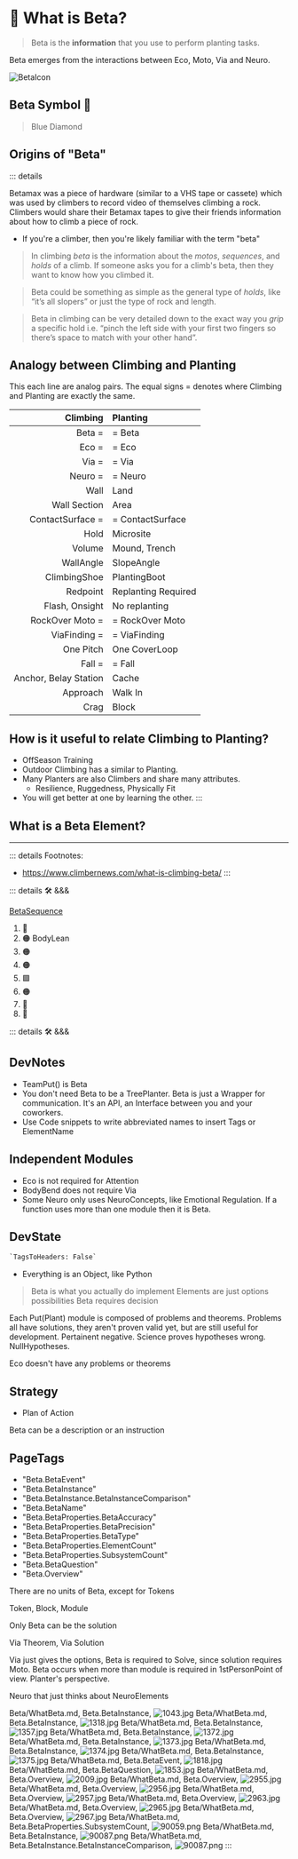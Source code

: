 # 🔷 <beta>What is Beta?</beta>

> Beta is the **information** that you use to perform planting tasks.

Beta emerges from the interactions between Eco, Moto, Via and Neuro.

![BetaIcon](/Beta/Beta_Icon.png)

## <beta>Beta Symbol</beta> 🔷

> Blue Diamond

## Origins of "<beta>Beta</beta>"

::: details

Betamax was a piece of hardware (similar to a VHS tape or cassete) which was used by climbers to record video of themselves climbing a rock. Climbers would share their Betamax tapes to give their friends information about how to climb a piece of rock.  

- If you're a climber, then you're likely familiar with the term "beta"

> In climbing _beta_ is the information about the _motos_, _sequences_, and _holds_ of a climb. If someone asks you for a climb's beta, then they want to know how you climbed it.

> Beta could be something as simple as the general type of _holds_, like “it’s all slopers” or just the type of rock and length.

> Beta in climbing can be very detailed down to the exact way you _grip_ a specific hold i.e. “pinch the left side with your first two fingers so there’s space to match with your other hand”.

## Analogy between Climbing and Planting

This each line are analog pairs. The equal signs = denotes where Climbing and Planting are exactly the same.

|                         **Climbing** | **Planting**                      |
| -----------------------------------: | :-------------------------------- |
|                  <beta>Beta</beta> = | = <beta>Beta</beta>               |
|                     <eco>Eco</eco> = | = <eco>Eco</eco>                  |
|               <via>Via</via> = | = <via>Via</via>            |
|               <neuro>Neuro</neuro> = | = <neuro>Neuro</neuro>            |
|                      <eco>Wall</eco> | <eco>Land</eco>                   |
|              <eco>Wall Section</eco> | <eco>Area</eco>                  |
|      <via>ContactSurface</via> = | = <via>ContactSurface</via>   |
|                  <via>Hold</via> | <via>Microsite</via>          |
|                    <eco>Volume</eco> | <eco>Mound, Trench</eco>          |
|                 <eco>WallAngle</eco> | <eco>SlopeAngle</eco>             |
|            <moto>ClimbingShoe</moto> | <moto>PlantingBoot</moto>         |
|                <beta>Redpoint</beta> | <beta>Replanting Required </beta> |
|          <beta>Flash, Onsight</beta> | <beta>No replanting </beta>       |
|         <moto>RockOver Moto </moto>= | = <moto>RockOver Moto </moto>     |
|        <via>ViaFinding</via> = | = <via>ViaFinding</via>     |
|             <via>One Pitch</via> | <via>One CoverLoop </via>      |
|                  <moto>Fall</moto> = | = <moto>Fall</moto>               |
| <via>Anchor, Belay Station</via> | <via>Cache</via>              |
|              <via>Approach</via> | <via>Walk In </via>           |
|                     <eco>Crag </eco> | <eco> Block</eco>                 |

## How is it useful to relate Climbing to Planting?

- OffSeason Training
- Outdoor Climbing has a similar to Planting.
- Many Planters are also Climbers and share many attributes.
    - Resilience, Ruggedness, Physically Fit
- You will get better at one by learning the other.
:::

## What is a Beta Element?



---
::: details Footnotes:

- <https://www.climbernews.com/what-is-climbing-beta/>
:::

::: details 🛠 <dev>&&&</dev>

[BetaSequence](https://docs.python.org/3/library/stdtypes.html#sequence-types-list-tuple-range)

1. 🔷
2. 🟠 <moto>BodyLean</moto>
3. 🟠
4. 🟠
5. 🟩
6. 🟠
7. 🔻
8. 💜

::: details 🛠 <dev>&&&</dev>

## DevNotes

- TeamPut() is Beta
- You don't need Beta to be a TreePlanter. Beta is just a Wrapper for communication. It's an API, an Interface between you and your coworkers.
- Use Code snippets to write abbreviated names to insert Tags or ElementName

## Independent Modules

- Eco is not required for Attention
- BodyBend does not require Via
- Some Neuro only uses NeuroConcepts, like Emotional Regulation. If a function uses more than one module then it is Beta.

## DevState

```py
`TagsToHeaders: False`
```

- Everything is an Object, like Python

> Beta is what you actually do implement
> Elements are just options possibilities
> Beta requires decision

Each Put(Plant) module is composed of problems and theorems. Problems all have solutions, they aren't proven valid yet, but are still useful for development. Pertainent negative. Science proves hypotheses wrong. NullHypotheses.

Eco doesn't have any problems or theorems

## Strategy

- Plan of Action

Beta can be a description or an instruction

<h2>PageTags</h2>

- "Beta.BetaEvent"
- "Beta.BetaInstance"
- "Beta.BetaInstance.BetaInstanceComparison"
- "Beta.BetaName"
- "Beta.BetaProperties.BetaAccuracy"
- "Beta.BetaProperties.BetaPrecision"
- "Beta.BetaProperties.BetaType"
- "Beta.BetaProperties.ElementCount"
- "Beta.BetaProperties.SubsystemCount"
- "Beta.BetaQuestion"
- "Beta.Overview"

There are no units of Beta, except for Tokens

Token, Block, Module

Only Beta can be the solution

Via Theorem, Via Solution

Via just gives the options, Beta is required to Solve, since solution requires Moto. Beta occurs when more than module is required in 1stPersonPoint of view. Planter's perspective.

Neuro that just thinks about NeuroElements

Beta/WhatBeta.md, <dev>Beta.BetaInstance</dev>, ![1043.jpg](/PaperPhoto/1043.jpg)
Beta/WhatBeta.md, <dev>Beta.BetaInstance</dev>, ![1318.jpg](/PaperPhoto/1318.jpg)
Beta/WhatBeta.md, <dev>Beta.BetaInstance</dev>, ![1357.jpg](/PaperPhoto/1357.jpg)
Beta/WhatBeta.md, <dev>Beta.BetaInstance</dev>, ![1372.jpg](/PaperPhoto/1372.jpg)
Beta/WhatBeta.md, <dev>Beta.BetaInstance</dev>, ![1373.jpg](/PaperPhoto/1373.jpg)
Beta/WhatBeta.md, <dev>Beta.BetaInstance</dev>, ![1374.jpg](/PaperPhoto/1374.jpg)
Beta/WhatBeta.md, <dev>Beta.BetaInstance</dev>, ![1375.jpg](/PaperPhoto/1375.jpg)
Beta/WhatBeta.md, <dev>Beta.BetaEvent</dev>, ![1818.jpg](/PaperPhoto/1818.jpg)
Beta/WhatBeta.md, <dev>Beta.BetaQuestion</dev>, ![1853.jpg](/PaperPhoto/1853.jpg)
Beta/WhatBeta.md, <dev>Beta.Overview</dev>, ![2009.jpg](/PaperPhoto/2009.jpg)
Beta/WhatBeta.md, <dev>Beta.Overview</dev>, ![2955.jpg](/PaperPhoto/2955.jpg)
Beta/WhatBeta.md, <dev>Beta.Overview</dev>, ![2956.jpg](/PaperPhoto/2956.jpg)
Beta/WhatBeta.md, <dev>Beta.Overview</dev>, ![2957.jpg](/PaperPhoto/2957.jpg)
Beta/WhatBeta.md, <dev>Beta.Overview</dev>, ![2963.jpg](/PaperPhoto/2963.jpg)
Beta/WhatBeta.md, <dev>Beta.Overview</dev>, ![2965.jpg](/PaperPhoto/2965.jpg)
Beta/WhatBeta.md, <dev>Beta.Overview</dev>, ![2967.jpg](/PaperPhoto/2967.jpg)
Beta/WhatBeta.md, <dev>Beta.BetaProperties.SubsystemCount</dev>, ![90059.png](/PaperPhoto/90059.png)
Beta/WhatBeta.md, <dev>Beta.BetaInstance</dev>, ![90087.png](/PaperPhoto/90087.png)
Beta/WhatBeta.md, <dev>Beta.BetaInstance.BetaInstanceComparison</dev>, ![90087.png](/PaperPhoto/90087.png)
:::
